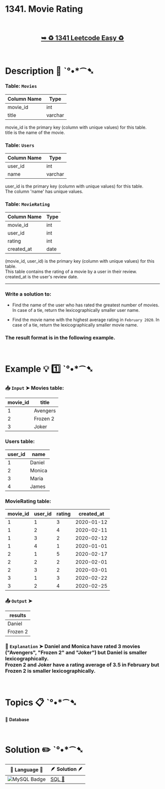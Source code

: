 # 1341. Movie Rating

</br>

<h2 align="center"> 

<a href="https://leetcode.com/problems/movie-rating/description/?envType=study-plan-v2&envId=top-sql-50"><strong>➥ ♻️ 1341 Leetcode Easy ♻️ </strong></a>
</h2>

</br>

# Description 📜 ˋ°•*⁀➷

### Table: `Movies`

| Column Name   | Type    |
|---------------|---------|
| movie_id      | int     |
| title         | varchar |

movie_id is the primary key (column with unique values) for this table.</br>
title is the name of the movie.

### Table: `Users`

| Column Name   | Type    |
|---------------|---------|
| user_id       | int     |
| name          | varchar |

user_id is the primary key (column with unique values) for this table.</br>
The column 'name' has unique values.

### Table: `MovieRating`

| Column Name   | Type    |
|---------------|---------|
| movie_id      | int     |
| user_id       | int     |
| rating        | int     |
| created_at    | date    |

(movie_id, user_id) is the primary key (column with unique values) for this table.</br>
This table contains the rating of a movie by a user in their review.</br>
created_at is the user's review date. 

---

### Write a solution to:

- Find the name of the user who has rated the greatest number of movies. In case of a tie, return the lexicographically smaller user name.

- Find the movie name with the highest average rating in `February 2020`. In case of a tie, return the lexicographically smaller movie name.

### The result format is in the following example.

</br>

# Example 💡 1️⃣ ˋ°•*⁀➷

  ### 📥 `Input`  ➤ Movies table:

| movie_id | title    |
| -------- | -------- |
| 1        | Avengers |
| 2        | Frozen 2 |
| 3        | Joker    |

### Users table:

| user_id | name   |
| ------- | ------ |
| 1       | Daniel |
| 2       | Monica |
| 3       | Maria  |
| 4       | James  |

### MovieRating table:

| movie_id | user_id | rating | created_at |
| -------- | ------- | ------ | ---------- |
| 1        | 1       | 3      | 2020-01-12 |
| 1        | 2       | 4      | 2020-02-11 |
| 1        | 3       | 2      | 2020-02-12 |
| 1        | 4       | 1      | 2020-01-01 |
| 2        | 1       | 5      | 2020-02-17 |
| 2        | 2       | 2      | 2020-02-01 |
| 2        | 3       | 2      | 2020-03-01 |
| 3        | 1       | 3      | 2020-02-22 |
| 3        | 2       | 4      | 2020-02-25 |

  ### 📤 `Output`  ➤

| results  |
| -------- |
| Daniel   |
| Frozen 2 |

  ### 🔦 `Explanation`  ➤ Daniel and Monica have rated 3 movies ("Avengers", "Frozen 2" and "Joker") but Daniel is smaller lexicographically.</br> Frozen 2 and Joker have a rating average of 3.5 in February but Frozen 2 is smaller lexicographically.

</br>

# Topics 📋 ˋ°•*⁀➷

🔸 **Database**  </br>

</br>

# Solution ✏️ ˋ°•*⁀➷

| 📒 Language 📒  | 🪶 Solution 🪶 |
| ------------- | ------------- |
|  ![MySQL Badge](https://img.shields.io/badge/MySQL-4479A1?logo=mysql&logoColor=fff&style=for-the-badge)  | [SQL 🕍]() |